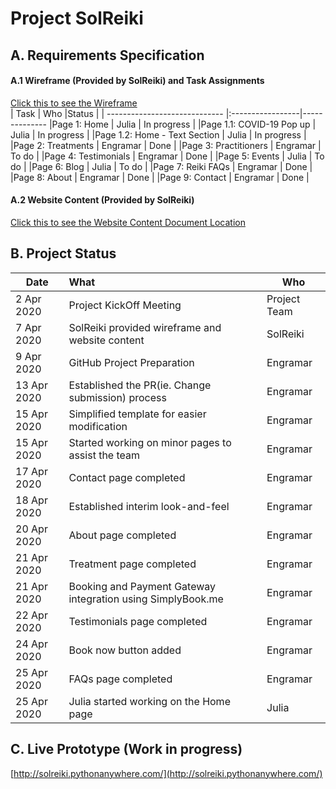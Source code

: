 # Project SolReiki

## A. Requirements Specification
#### A.1 Wireframe (Provided by SolReiki) and Task Assignments
[Click this to see the Wireframe](https://github.com/codesydney/solreiki/wiki/SolReiki-Wireframe)
<br/>
| Task                          | Who              |Status       |
| ----------------------------- |:-----------------|--------------
|Page 1: Home                   | Julia            | In progress |
|Page 1.1: COVID-19 Pop up      | Julia            | In progress |
|Page 1.2: Home - Text Section  | Julia            | In progress |
|Page 2: Treatments             | Engramar         | Done        |
|Page 3: Practitioners          | Engramar         | To do       |
|Page 4: Testimonials           | Engramar         | Done        |
|Page 5: Events                 | Julia            | To do       |
|Page 6: Blog                   | Julia            | To do       |
|Page 7: Reiki FAQs             | Engramar         | Done        |
|Page 8: About                  | Engramar         | Done        |
|Page 9: Contact                | Engramar         | Done        |

#### A.2 Website Content (Provided by SolReiki)
[Click this to see the Website Content Document Location](https://drive.google.com/file/d/1WEFu9kTbXuF4rlGH-KcS2i7Ea_KDDrT4/view?usp=sharing)

## B. Project Status
| Date          | What                                                           |Who|
| ------------- |:---------------------------------------------------------------|---|
| 2 Apr 2020    | Project KickOff Meeting                                        |Project Team|
| 7 Apr 2020    | SolReiki provided wireframe and website content                |SolReiki|  
| 9 Apr 2020    | GitHub Project Preparation                                     |Engramar|  
| 13 Apr 2020   | Established the PR(ie. Change submission) process              |Engramar|  
| 15 Apr 2020   | Simplified template for easier modification                    |Engramar|  
| 15 Apr 2020   | Started working on minor pages to assist the team              |Engramar|
| 17 Apr 2020   | Contact page completed                                         |Engramar|
| 18 Apr 2020   | Established interim look-and-feel                              |Engramar|
| 20 Apr 2020   | About page completed                                           |Engramar|
| 21 Apr 2020   | Treatment page completed                                       |Engramar|
| 21 Apr 2020   | Booking and Payment Gateway integration using SimplyBook.me    |Engramar|
| 22 Apr 2020   | Testimonials page completed                                    |Engramar|
| 24 Apr 2020   | Book now button added                                          |Engramar|
| 25 Apr 2020   | FAQs page completed                                            |Engramar|
| 25 Apr 2020   | Julia started working on the Home page                         |Julia   |

## C. Live Prototype (Work in progress)
[http://solreiki.pythonanywhere.com/](http://solreiki.pythonanywhere.com/)